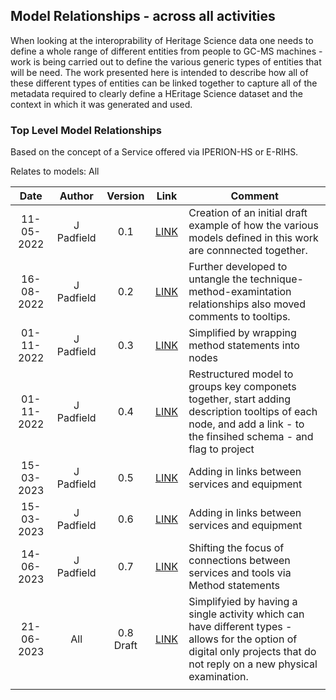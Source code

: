 ## Model Relationships - across all activities
When looking at the interoprability of Heritage Science data one needs to define a whole range of different entities from people to GC-MS machines - work is being carried out to define the various generic types of entities that will be need. The work presented here is intended to describe how all of these different types of entities can be linked together to capture all of the metadata required to clearly define a HEritage Science dataset and the context in which it was generated and used. 

### Top Level Model Relationships 
Based on the concept of a Service offered via IPERION-HS or E-RIHS.

Relates to models: All

| Date  | Author | Version | Link | Comment |
| :-----------: | :-----------: | :-----------: | :-----------: | ----------- |
| 11-05-2022 | J Padfield | 0.1 | [LINK](https://national-gallery.github.io/dynamic-modelling/?url=https://raw.githubusercontent.com/E-RIHS/hs-interoperability/main/Model%20Relationships/Models%20-%20V0.1.tsv) | Creation of an initial draft example of how the various models defined in this work are connnected together.|
| 16-08-2022 | J Padfield | 0.2 | [LINK](https://national-gallery.github.io/dynamic-modelling/?url=https://raw.githubusercontent.com/E-RIHS/hs-interoperability/main/Model%20Relationships/Models%20-%20V0.2.tsv) |Further developed to untangle the technique-method-examintation relationships also moved comments to tooltips.|
| 01-11-2022 | J Padfield | 0.3 | [LINK](https://national-gallery.github.io/dynamic-modelling/?url=https://raw.githubusercontent.com/E-RIHS/hs-interoperability/main/Model%20Relationships/Models%20-%20V0.3.tsv) |Simplified by wrapping method statements into nodes|
| 01-11-2022 | J Padfield | 0.4 | [LINK](https://national-gallery.github.io/dynamic-modelling/?url=https://raw.githubusercontent.com/E-RIHS/hs-interoperability/main/Model%20Relationships/Models%20-%20V0.4.tsv) |Restructured model to groups key componets together, start adding description tooltips of each node, and add a link - to the finsihed schema - and flag to project|
| 15-03-2023 | J Padfield | 0.5 | [LINK](https://national-gallery.github.io/dynamic-modelling/?url=https://raw.githubusercontent.com/E-RIHS/hs-interoperability/main/Model%20Relationships/Models%20-%20V0.5.tsv) | Adding in links between services and equipment |
| 15-03-2023 | J Padfield | 0.6 | [LINK](https://national-gallery.github.io/dynamic-modelling/?url=https://raw.githubusercontent.com/E-RIHS/hs-interoperability/main/Model%20Relationships/Models%20-%20V0.6.tsv) | Adding in links between services and equipment |
| 14-06-2023 | J Padfield | 0.7 | [LINK](https://national-gallery.github.io/dynamic-modelling/?url=https://raw.githubusercontent.com/E-RIHS/hs-interoperability/main/Model%20Relationships/Models%20-%20V0.7.tsv) | Shifting the focus of connections between services and tools via Method statements |
| 21-06-2023 | All | 0.8 Draft | [LINK](https://national-gallery.github.io/dynamic-modelling/?url=https://raw.githubusercontent.com/E-RIHS/hs-interoperability/main/Model%20Relationships/Models%20-%20V0.8.draft.tsv) | Simplifyied by having a single activity which can have different types - allows for the option of digital only projects that do not reply on a new physical examination.  |
| <img width=120/> |<img width=90/> | <img width=60/> | <img width=60/> | |
